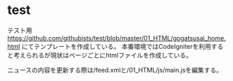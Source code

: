 # test
テスト用
https://github.com/githubists/test/blob/master/01_HTML/gogatsusai_home.html
にてテンプレートを作成している。
本番環境ではCodeIgniterを利用すると考えられるが現状はページごとにhtmlファイルを作成している。

ニュースの内容を更新する際は/feed.xmlと/01_HTML/js/main.jsを編集する。
